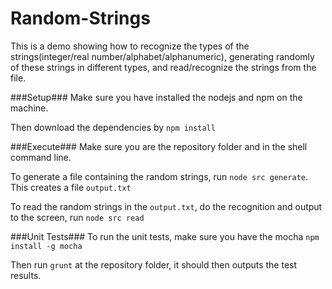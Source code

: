 Random-Strings
=============
This is a demo showing how to recognize the types of the strings(integer/real number/alphabet/alphanumeric), generating randomly of these strings in different types, and read/recognize the strings from the file.

###Setup###
Make sure you have installed the nodejs and npm on the machine.

Then download the dependencies by `npm install`

###Execute###
Make sure you are the repository folder and in the shell command line.

To generate a file containing the random strings, run `node src generate`. This creates a file `output.txt`

To read the random strings in the `output.txt`, do the recognition and output to the screen, run `node src read`

###Unit Tests###
To run the unit tests, make sure you have the mocha `npm install -g mocha`

Then run `grunt` at the repository folder, it should then outputs the test results.
